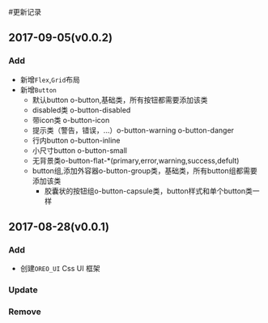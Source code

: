 #更新记录




## 2017-09-05(v0.0.2)

### Add
- 新增`Flex`,`Grid`布局
- 新增`Button`
    - 默认button o-button,基础类，所有按钮都需要添加该类
    - disabled类 o-button-disabled
    - 带icon类 o-button-icon 
    - 提示类（警告，错误，...）o-button-warning o-button-danger
    - 行内button o-button-inline 
    - 小尺寸button o-button-small
    - 无背景类o-button-flat-*(primary,error,warning,success,defult)
    - button组,添加外容器o-button-group类，基础类，所有button组都需要添加该类
        - 胶囊状的按钮组o-button-capsule类，button样式和单个button类一样

## 2017-08-28(v0.0.1)

### Add
- 创建`OREO_UI` Css UI 框架

### Update

### Remove